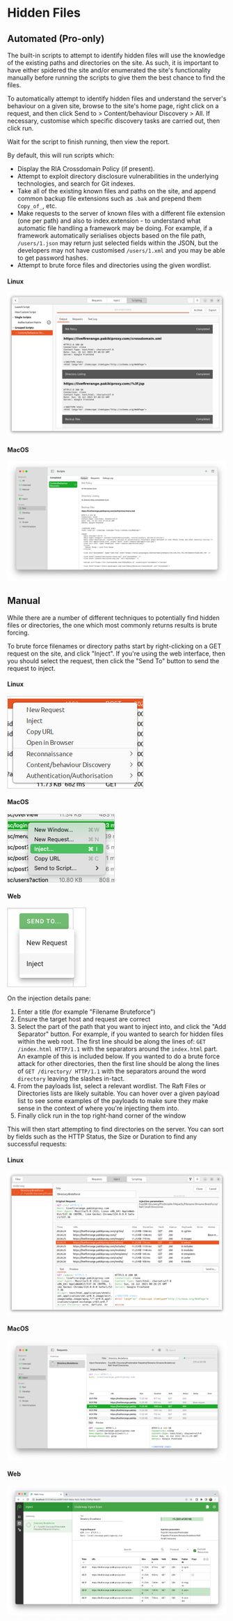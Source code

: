 # Hidden Files

## Automated (Pro-only)

The built-in scripts to attempt to identify hidden files will use the knowledge of the existing paths and directories on the site. As such, it is important to have either spidered the site and/or enumerated the site's functionality manually before running the scripts to give them the best chance to find the files.

To automatically attempt to identify hidden files and understand the server's behaviour on a given site, browse to the site's home page, right click on a request, and then click Send to > Content/behaviour Discovery > All. If necessary, customise which specific discovery tasks are carried out, then click run.

Wait for the script to finish running, then view the report.

By default, this will run scripts which:
 * Display the RIA Crossdomain Policy (if present).
 * Attempt to exploit directory disclosure vulnerabilities in the underlying technologies, and search for Git indexes.
 * Take all of the existing known files and paths on the site, and append common backup file extensions such as `.bak` and prepend them `Copy_of_`, etc.
 * Make requests to the server of known files with a different file extension (one per path) and also to index.extension - to understand what automatic file handling a framework may be doing. For example, if a framework automatically serialises objects based on the file path, `/users/1.json` may return just selected fields within the JSON, but the developers may not have customised `/users/1.xml` and you may be able to get password hashes.
 * Attempt to brute force files and directories using the given wordlist.

 <!-- tabs:start -->

#### **Linux**

<picture>
  <source media="(prefers-color-scheme: dark)" srcset="../_media/Linux/Dark/ContentDiscovery.png">
  <img alt="Content discovery output" src="../_media/Linux/Light/ContentDiscovery.png">
</picture>

#### **MacOS**

<picture>
  <source media="(prefers-color-scheme: dark)" srcset="../_media/Mac/Dark/ContentDiscovery.png">
  <img alt="Content discovery output" src="../_media/Mac/Light/ContentDiscovery.png">
</picture>

<!-- tabs:end -->


## Manual

While there are a number of different techniques to potentially find hidden files or directories, the one which most commonly returns results is brute forcing.

To brute force filenames or directory paths start by right-clicking on a GET request on the site, and click "Inject". If you're using the web interface, then you should select the request, then click the "Send To" button to send the request to inject.

<!-- tabs:start -->

#### **Linux**

<picture>
  <source media="(prefers-color-scheme: dark)" srcset="../_media/Linux/Dark/RightClickInject.png">
  <img alt="Request right-click" src="../_media/Linux/Light/RightClickInject.png" style="border: 1px solid #ccc;">
</picture>

#### **MacOS**

<picture>
  <source media="(prefers-color-scheme: dark)" srcset="../_media/Mac/Dark/RightClickInject.png">
  <img alt="Request right-click" src="../_media/Mac/Light/RightClickInject.png" style="border: 1px solid #ccc;">
</picture>

#### **Web**

<picture>
  <source media="(prefers-color-scheme: dark)" srcset="../_media/Web/Dark/SendToInject.png">
  <img alt="Request right-click" src="../_media/Web/Light/SendToInject.png" style="border: 1px solid #ccc;">
</picture>

<!-- tabs:end -->

On the injection details pane:
  1. Enter a title (for example "Filename Bruteforce")
  1. Ensure the target host and request are correct
  1. Select the part of the path that you want to inject into, and click the "Add Separator" button. For example, if you wanted to search for hidden files within the web root. The first line should be along the lines of: `GET /index.html HTTP/1.1` with the separators around the `index.html` part. An example of this is included below. If you wanted to do a brute force attack for other directories, then the first line should be along the lines of `GET /directory/ HTTP/1.1` with the separators around the word `directory` leaving the slashes in-tact.
  1. From the payloads list, select a relevant wordlist. The Raft Files or Directories lists are likely suitable. You can hover over a given payload list to see some examples of the payloads to make sure they make sense in the context of where you're injecting them into.
  1. Finally click run in the top right-hand corner of the window

This will then start attempting to find directories on the server. You can sort by fields such as the HTTP Status, the Size or Duration to find any successful requests:

<!-- tabs:start -->

#### **Linux**

<picture>
  <source media="(prefers-color-scheme: dark)" srcset="../_media/Linux/Dark/DirectoryBruteforce.png">
  <img alt="File Brute Force Requests" src="../_media/Linux/Light/DirectoryBruteforce.png">
</picture>

#### **MacOS**

<picture>
  <source media="(prefers-color-scheme: dark)" srcset="../_media/Mac/Dark/DirectoryBruteforce.png">
  <img alt="File Brute Force Requests" src="../_media/Mac/Light/DirectoryBruteforce.png">
</picture>

#### **Web**

<picture>
  <source media="(prefers-color-scheme: dark)" srcset="../_media/Web/Dark/DirectoryBruteforce.png">
  <img alt="File Brute Force Requests" src="../_media/Web/Light/DirectoryBruteforce.png">
</picture>

<!-- tabs:end -->